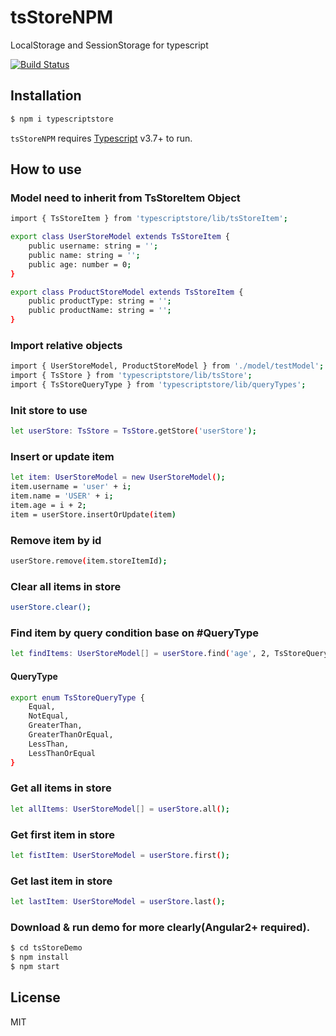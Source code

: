 # tsStoreNPM
LocalStorage and SessionStorage for typescript

[![Build Status](https://travis-ci.com/vosonha89/tsStoreNPM.svg?branch=master)](https://travis-ci.com/vosonha89/tsStoreNPM)

## Installation
```sh
$ npm i typescriptstore
```
```tsStoreNPM``` requires [Typescript](https://www.typescriptlang.org/) v3.7+ to run.

## How to use

### Model need to inherit from TsStoreItem Object
```sh
import { TsStoreItem } from 'typescriptstore/lib/tsStoreItem';

export class UserStoreModel extends TsStoreItem {
    public username: string = '';
    public name: string = '';
    public age: number = 0;
}

export class ProductStoreModel extends TsStoreItem {
    public productType: string = '';
    public productName: string = '';
}
```
### Import relative objects
```sh
import { UserStoreModel, ProductStoreModel } from './model/testModel';
import { TsStore } from 'typescriptstore/lib/tsStore';
import { TsStoreQueryType } from 'typescriptstore/lib/queryTypes';
```
### Init store to use
```sh
let userStore: TsStore = TsStore.getStore('userStore');
```
### Insert or update item
```sh
let item: UserStoreModel = new UserStoreModel();
item.username = 'user' + i;
item.name = 'USER' + i;
item.age = i + 2;
item = userStore.insertOrUpdate(item)
```
### Remove item by id
```sh
userStore.remove(item.storeItemId);
```
### Clear all items in store
```sh
userStore.clear();
```
### Find item by query condition base on #QueryType
```sh
let findItems: UserStoreModel[] = userStore.find('age', 2, TsStoreQueryType.Equal);
```
#### QueryType
```sh
export enum TsStoreQueryType {
    Equal,
    NotEqual,
    GreaterThan,
    GreaterThanOrEqual,
    LessThan,
    LessThanOrEqual
}
```
### Get all items in store
```sh
let allItems: UserStoreModel[] = userStore.all();
```
### Get first item in store
```sh
let fistItem: UserStoreModel = userStore.first();
```
### Get last item in store
```sh
let lastItem: UserStoreModel = userStore.last();
```
### Download & run demo for more clearly(Angular2+ required).
```sh
$ cd tsStoreDemo
$ npm install
$ npm start
```

License
----
MIT



